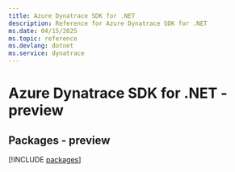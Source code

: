 ```yaml
---
title: Azure Dynatrace SDK for .NET
description: Reference for Azure Dynatrace SDK for .NET
ms.date: 04/15/2025
ms.topic: reference
ms.devlang: dotnet
ms.service: dynatrace
---
```

# Azure Dynatrace SDK for .NET - preview
## Packages - preview
[!INCLUDE [packages](dynatrace-index.md)]